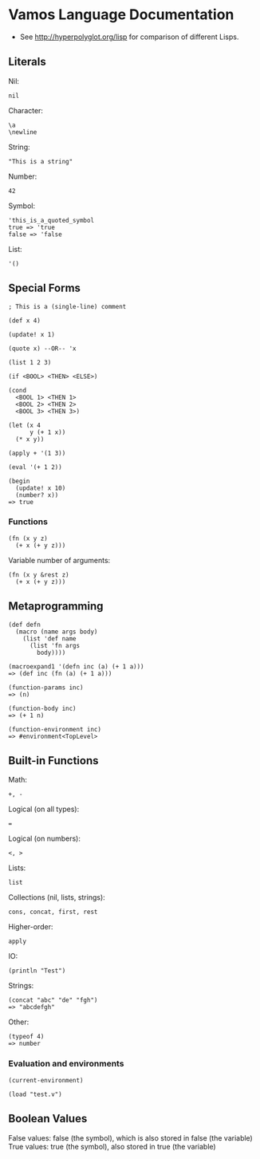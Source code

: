 # Vamos Language Documentation

* See http://hyperpolyglot.org/lisp for comparison of different Lisps.

## Literals

Nil:

    nil

Character:

    \a
    \newline

String:

    "This is a string"

Number:

    42

Symbol:

    'this_is_a_quoted_symbol
    true => 'true
    false => 'false

List:

    '()

## Special Forms

    ; This is a (single-line) comment

    (def x 4)

    (update! x 1)

    (quote x) --OR-- 'x

    (list 1 2 3)

    (if <BOOL> <THEN> <ELSE>)

    (cond
      <BOOL 1> <THEN 1>
      <BOOL 2> <THEN 2>
      <BOOL 3> <THEN 3>)

    (let (x 4
          y (+ 1 x))
      (* x y))

    (apply + '(1 3))

    (eval '(+ 1 2))

    (begin
      (update! x 10)
      (number? x))
    => true

### Functions

    (fn (x y z)
      (+ x (+ y z)))

Variable number of arguments:

    (fn (x y &rest z)
      (+ x (+ y z)))

## Metaprogramming

    (def defn
      (macro (name args body)
        (list 'def name
          (list 'fn args
            body))))

    (macroexpand1 '(defn inc (a) (+ 1 a)))
    => (def inc (fn (a) (+ 1 a)))

    (function-params inc)
    => (n)

    (function-body inc)
    => (+ 1 n)

    (function-environment inc)
    => #environment<TopLevel>

## Built-in Functions

Math:

    +, -

Logical (on all types):

    =

Logical (on numbers):

    <, >

Lists:

    list

Collections (nil, lists, strings):

    cons, concat, first, rest

Higher-order:

    apply

IO:

    (println "Test")

Strings:

    (concat "abc" "de" "fgh")
    => "abcdefgh"

Other:

    (typeof 4)
    => number

### Evaluation and environments

    (current-environment)

    (load "test.v")

## Boolean Values

False values: false (the symbol), which is also stored in false (the variable)
True values: true (the symbol), also stored in true (the variable)
